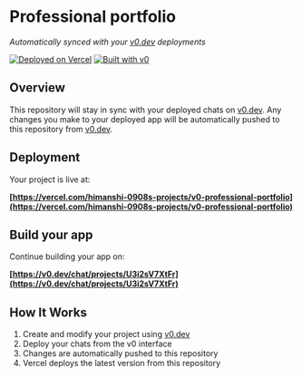 # Professional portfolio

*Automatically synced with your [v0.dev](https://v0.dev) deployments*

[![Deployed on Vercel](https://img.shields.io/badge/Deployed%20on-Vercel-black?style=for-the-badge&logo=vercel)](https://vercel.com/himanshi-0908s-projects/v0-professional-portfolio)
[![Built with v0](https://img.shields.io/badge/Built%20with-v0.dev-black?style=for-the-badge)](https://v0.dev/chat/projects/U3i2sV7XtFr)

## Overview

This repository will stay in sync with your deployed chats on [v0.dev](https://v0.dev).
Any changes you make to your deployed app will be automatically pushed to this repository from [v0.dev](https://v0.dev).

## Deployment

Your project is live at:

**[https://vercel.com/himanshi-0908s-projects/v0-professional-portfolio](https://vercel.com/himanshi-0908s-projects/v0-professional-portfolio)**

## Build your app

Continue building your app on:

**[https://v0.dev/chat/projects/U3i2sV7XtFr](https://v0.dev/chat/projects/U3i2sV7XtFr)**

## How It Works

1. Create and modify your project using [v0.dev](https://v0.dev)
2. Deploy your chats from the v0 interface
3. Changes are automatically pushed to this repository
4. Vercel deploys the latest version from this repository
